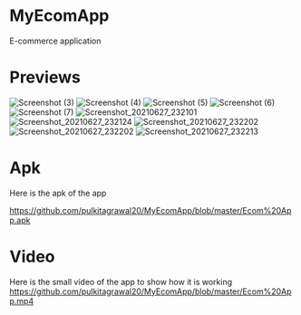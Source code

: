 # MyEcomApp
E-commerce application

# Previews
![Screenshot (3)](https://user-images.githubusercontent.com/69674896/121722191-bf9c5980-cb02-11eb-85ce-65cd22c46320.png)
![Screenshot (4)](https://user-images.githubusercontent.com/69674896/121722226-cdea7580-cb02-11eb-918e-2397fb2a59af.png)
![Screenshot (5)](https://user-images.githubusercontent.com/69674896/121722255-d5aa1a00-cb02-11eb-9301-809fb2ca6cee.png)
![Screenshot (6)](https://user-images.githubusercontent.com/69674896/121722262-d8a50a80-cb02-11eb-9cb8-4a7e1cc03242.png)
![Screenshot (7)](https://user-images.githubusercontent.com/69674896/121769941-0b431780-cb84-11eb-9eab-8a6870c08b84.png)
![Screenshot_20210627_232101](https://user-images.githubusercontent.com/77117240/123554980-7a358880-d7a0-11eb-9abd-c832cc895c8f.png)
![Screenshot_20210627_232124](https://user-images.githubusercontent.com/77117240/123554986-7f92d300-d7a0-11eb-9cb2-df281ced8d9c.png)
![Screenshot_20210627_232202](https://user-images.githubusercontent.com/77117240/123555039-d6001180-d7a0-11eb-9b5d-92c25638c6d8.png)
![Screenshot_20210627_232202](https://user-images.githubusercontent.com/77117240/123555041-dbf5f280-d7a0-11eb-9bce-444266e11e7a.png)
![Screenshot_20210627_232213](https://user-images.githubusercontent.com/77117240/123555044-e0baa680-d7a0-11eb-90a6-3cc2abafd415.png)


# Apk 
Here is the apk of the app

https://github.com/pulkitagrawal20/MyEcomApp/blob/master/Ecom%20App.apk

# Video

Here is the small video of the app to show how it is working
https://github.com/pulkitagrawal20/MyEcomApp/blob/master/Ecom%20App.mp4
